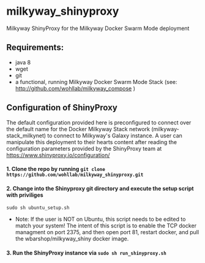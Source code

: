 # milkyway_shinyproxy
Milkyway ShinyProxy for the Milkyway Docker Swarm Mode deployment

## **Requirements:**
- java 8
- wget
- git
- a functional, running Milkyway Docker Swarm Mode Stack (see: http://github.com/wohllab/milkyway_compose )

## Configuration of ShinyProxy
The default configuration provided here is preconfigured to connect over the default name for the Docker Milkyway Stack network (milkyway-stack_milkynet) to connect to Milkyway's Galaxy instance.
A user can manipulate this deployment to their hearts content after reading the configuration parameters provided by the ShinyProxy team at https://www.shinyproxy.io/configuration/

#### 1. Clone the repo by running `git clone https://github.com/wohllab/milkyway_shinyproxy.git`

#### 2. Change into the Shinyproxy git directory and execute the setup script with priviliges
```sudo sh ubuntu_setup.sh```
- Note: If the user is NOT on Ubuntu, this script needs to be edited to match your system!  The intent of this script is to enable the TCP docker managment on port 2375, and then open port 81, restart docker, and pull the wbarshop/milkyway_shiny docker image.

#### 3. Run the ShinyProxy instance via `sudo sh run_shinyproxy.sh`
